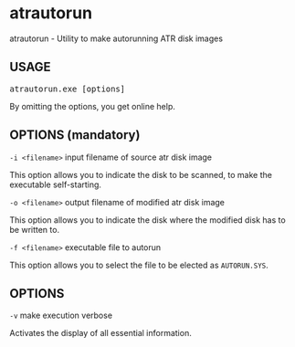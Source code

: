 # atrautorun
atrautorun - Utility to make autorunning ATR disk images

## USAGE

<pre>atrautorun.exe [options]</pre>

By omitting the options, you get online help.

## OPTIONS (mandatory)

`-i <filename>` input filename of source atr disk image

This option allows you to indicate the disk to be scanned, to make the executable self-starting.

`-o <filename>` output filename of modified atr disk image

This option allows you to indicate the disk where the modified disk has to be written to.

`-f <filename>` executable file to autorun

This option allows you to select the file to be elected as `AUTORUN.SYS`.

## OPTIONS

`-v`            make execution verbose

Activates the display of all essential information.
